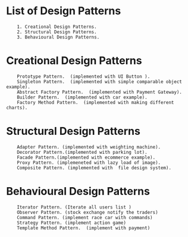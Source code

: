  # List of Design Patterns

        1. Creational Design Patterns. 
        2. Structural Design Patterns.
        3. Behavioural Design Patterns.
# Creational Design Patterns
        
        Prototype Pattern.  (implemented with UI Button ).
        Singleton Pattern.  (implemented with simple comparable object example).
        Abstract Factory Pattern.  (implemented with Payment Gateway).
        Builder Pattern.  (implemented with car example).
        Factory Method Pattern.  (implemented with making different charts).

# Structural  Design Patterns
        
        Adapter Pattern. (implemented with weighting machine).
        Decorator Pattern.(implemented with parking lot).
        Facade Pattern.(implemented with ecommerce example).
        Proxy Pattern. (implemeneted with lazy load of image).
        Composite Pattern. (implemented with  file design system).

# Behavioural  Design Patterns
        
        Iterator Pattern. (Iterate all users list )
        Observer Pattern. (stock exchange notify the traders)
        Command Pattern. (implement race car with commands)
        Strategy Pattern. (implement action game)
        Template Method Pattern.  (implement with payment)

        